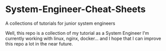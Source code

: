 # System-Engineer-Cheat-Sheets
A collections of tutorials for junior system engineers

Well, this repo is a collection of my tutorial as a System Engineer
I'm currently working with linux, nginx, docker... and I hope that I can improve this repo a lot in the near future.


